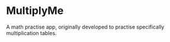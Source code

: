 # MultiplyMe

A math practise app, originally developed to practise specifically multiplication tables.